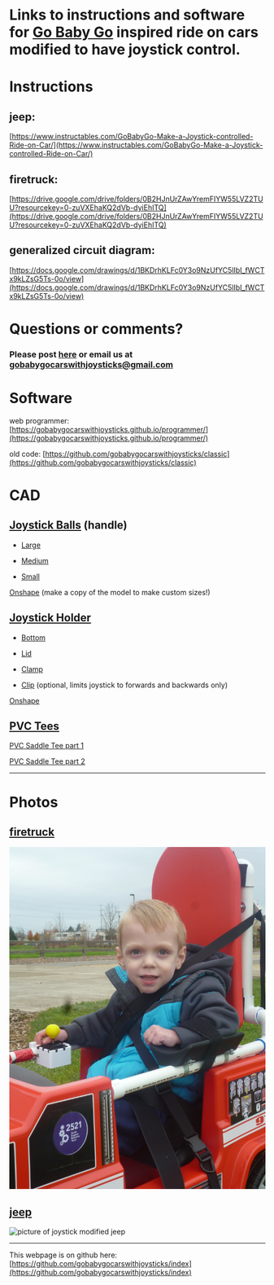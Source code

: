 # Links to instructions and software for [Go Baby Go](https://health.oregonstate.edu/gobabygo) inspired ride on cars modified to have joystick control.

# Instructions

## jeep: 
[https://www.instructables.com/GoBabyGo-Make-a-Joystick-controlled-Ride-on-Car/](https://www.instructables.com/GoBabyGo-Make-a-Joystick-controlled-Ride-on-Car/)

## firetruck: 
[https://drive.google.com/drive/folders/0B2HJnUrZAwYremFIYW55LVZ2TUU?resourcekey=0-zuVXEhaKQ2dVb-dyiEhITQ](https://drive.google.com/drive/folders/0B2HJnUrZAwYremFIYW55LVZ2TUU?resourcekey=0-zuVXEhaKQ2dVb-dyiEhITQ)

## generalized circuit diagram: 
[https://docs.google.com/drawings/d/1BKDrhKLFc0Y3o9NzUfYC5lIbI_fWCTx9kLZsG5Ts-0o/view](https://docs.google.com/drawings/d/1BKDrhKLFc0Y3o9NzUfYC5lIbI_fWCTx9kLZsG5Ts-0o/view)

# Questions or comments?
### Please post [here](https://github.com/gobabygocarswithjoysticks/index/discussions/categories/support-and-troubleshooting) or email us at gobabygocarswithjoysticks@gmail.com


# Software

web programmer: [https://gobabygocarswithjoysticks.github.io/programmer/](https://gobabygocarswithjoysticks.github.io/programmer/)

old code: [https://github.com/gobabygocarswithjoysticks/classic](https://github.com/gobabygocarswithjoysticks/classic)

# CAD

## [Joystick Balls](https://github.com/gobabygocarswithjoysticks/index/tree/main/joystick-balls) (handle)

* [Large](https://github.com/gobabygocarswithjoysticks/index/raw/main/joystick-balls/ball-large.stl)
 
* [Medium](https://github.com/gobabygocarswithjoysticks/index/raw/main/joystick-balls/ball-medium.stl)

* [Small](https://github.com/gobabygocarswithjoysticks/index/raw/main/joystick-balls/ball-small.stl)

[Onshape](https://cad.onshape.com/documents/0606b7a44a156562463230b4/w/c157c0319d8b261b7ab62dff/e/5374dfde2b557ee7c8b2d179) (make a copy of the model to make custom sizes!)

## [Joystick Holder](https://github.com/gobabygocarswithjoysticks/index/tree/main/joystick-holder)

* [Bottom](https://github.com/gobabygocarswithjoysticks/index/raw/main/joystick-holder/joy-holder-bottom.stl)

* [Lid](https://github.com/gobabygocarswithjoysticks/index/raw/main/joystick-holder/joy-holder-lid.stl)

* [Clamp](https://github.com/gobabygocarswithjoysticks/index/raw/main/joystick-holder/joy-holder-clamp.stl)

* [Clip](https://github.com/gobabygocarswithjoysticks/index/raw/main/joystick-holder/joy-holder-clip.stl) (optional, limits joystick to forwards and backwards only)

[Onshape](https://cad.onshape.com/documents/b635ac829ab39856feba8a99/w/07b70b7662805e9b51c5965c/e/4f736c40741061401f9fab29)

## [PVC Tees](https://github.com/gobabygocarswithjoysticks/index/tree/main/pvc-tee)

[PVC Saddle Tee part 1](https://github.com/gobabygocarswithjoysticks/index/raw/main/pvc-tee/screw-saddle-tee-part-1.stl)

[PVC Saddle Tee part 2](https://github.com/gobabygocarswithjoysticks/index/raw/main/pvc-tee/screw-saddle-tee-part-2.stl)

---

# Photos

## [firetruck](https://drive.google.com/drive/folders/0B2HJnUrZAwYremFIYW55LVZ2TUU?resourcekey=0-zuVXEhaKQ2dVb-dyiEhITQ)
![picture of boy in firetruck](photos/firetruck.jpg)

## [jeep](https://www.instructables.com/GoBabyGo-Make-a-Joystick-controlled-Ride-on-Car/)
![picture of joystick modified jeep](photos/jeep.jpg)


---
This webpage is on github here: [https://github.com/gobabygocarswithjoysticks/index](https://github.com/gobabygocarswithjoysticks/index)

